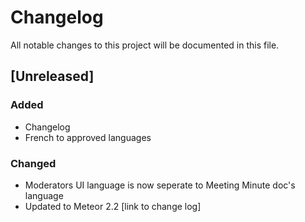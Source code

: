 # Changelog

All notable changes to this project will be documented in this file.

## [Unreleased]

### Added

- Changelog
- French to approved languages

### Changed

- Moderators UI language is now seperate to Meeting Minute doc's language
- Updated to Meteor 2.2 [link to change log]
